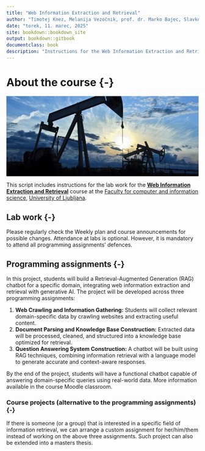 ```yaml
--- 
title: "Web Information Extraction and Retrieval"
author: "Timotej Knez, Melanija Vezočnik, prof. dr. Marko Bajec, Slavko Žitnik"
date: "torek, 11. marec, 2025"
site: bookdown::bookdown_site
output: bookdown::gitbook
documentclass: book
description: "Instructions for the Web Information Extraction and Retrieval course labs"
---
```


# About the course {-}

<img src="img/book/oil-rig.png" style="display: block; margin: auto;" />

This script includes instructions for the lab work for the [**Web Information Extraction and Retrieval**](https://ucilnica.fri.uni-lj.si/course/view.php?id=284) course at the [Faculty for computer and information science](http://www.fri.uni-lj.si/), [University of Ljubljana](http://www.uni-lj.si/).

## Lab work {-}

Please regularly check the Weekly plan and course announcements for possible changes. Attendance at labs is optional. However, it is mandatory to attend all programming assignments’ defences.


## Programming assignments {-}
In this project, students will build a Retrieval-Augmented Generation (RAG) chatbot for a specific domain, integrating web information extraction and retrieval with generative AI. The project will be developed across three programming assignments:  

1. **Web Crawling and Information Gathering:** Students will collect relevant domain-specific data by crawling websites and extracting useful content.  
2. **Document Parsing and Knowledge Base Construction:** Extracted data will be processed, cleaned, and structured into a knowledge base optimized for retrieval.  
3. **Question Answering System Construction:** A chatbot will be built using RAG techniques, combining information retrieval with a language model to generate accurate and context-aware responses.  

By the end of the project, students will have a functional chatbot capable of answering domain-specific queries using real-world data. 
More information available in the course Moodle classroom.
  
### Course projects (alternative to the programming assignments) {-}   
If there is someone (or a group) that is interested in a specific field of information retrieval, we can arrange a custom assignment for her/him/them instead of working on the above three assignments. Such project can also be extended into a masters thesis.

<!-- Proposed projects:

* *Slovenian support for Apache Solr (update and evaluation)*: [Apache Solr](https://solr.apache.org) is an open-source search engine and widely adopted. It allows for rich customization and definition of own filters, tokenizers, processes, etc. The idea of the project is to update and evaluate the [Apache Solr plugin for Slovene](https://github.com/UL-FRI-Zitnik/solr-classla) - e.g., lemmatization, tokenization, named entity recognition.
  * Expected project deliverables are (a) updated plugin in a forked source code repository with documentation, (b) written report, and (c) practical presentation/evaluation of your work.
* *"Production-ready" crawler setup*: There exist some open-source projects such as [Apache Nutch](https://nutch.apache.org/) that allow full crawling functionalities + extensions. The idea of the project is to get to know the specifics of a selected crawler, solve PA1 with it, and use specific extensions (e.g., custom document parsing, filtering, ...).
  * Expected project deliverables are (a) a source code repository setup and with documentation for running the crawler, (b) written report, and (c) practical presentation/evaluation of your work.
* *Information retrieval systems evaluation*: Some information retrieval systems have been developed into rich systems that require some knowledge and configuration to create a useful search engine. The idea of the project is that you are given crawled data from PA1 and then you use an information retrieval system to create a Web-based search engine. The selection of a search engine must be agreed with the assistant - e.g.  [milvus search engine](https://milvus.io/)). 
  * Expected project deliverables are (a) Docker-based implementation of a search engine with documentation, (b) Web-based functions for searching and documents insert (bulk), and (c) written report.
* *Other ideas* from the fiels of Web information extraction. You can think of graph databases; ontologies, SPARQL with databases such as Oracle Graph Database, Amazon Neptune; CKAN review and extensions; [RelFinder](http://www.visualdataweb.org/relfinder.php#:~:text=Interactive%20Relationship%20Discovery%20in%20RDF%20Data&text=The%20RelFinder%20helps%20to%20get,a%20global%20and%20detailed%20level.) rewrite to Javascript from [Adobe Flex implementation](https://github.com/VisualDataWeb/RelFinder); ... -->
